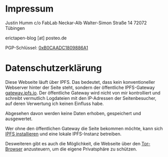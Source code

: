 # Impressum

Justin Humm c/o FabLab Neckar-Alb
Walter-Simon Straße 14
72072 Tübingen

erictapen-blog [at] posteo.de

PGP-Schlüssel: [0xB0CAADC1809886A1](pub.asc)

# Datenschutzerklärung
Diese Webseite läuft über IPFS. Das bedeutet, dass kein konventioneller Webserver hinter der Seite steht, sondern der öffentliche IPFS-Gateway [gateway.ipfs.io](ipfs.io). Der öffentliche Gateway wird nicht von mir kontrolliert und schreibt vermutlich Logdateien mit den IP-Adressen der Seitenbesucher, auf deren Verwertung ich keinen Einfluss habe.

Abgesehen davon werden keine Daten erhoben, gespeichert und ausgewertet.

Wer ohne den öffentlichen Gateway die Seite bekommen möchte, kann sich [IPFS installieren](htps://ipfs.io) und eine lokale IPFS-Instanz betreiben.

Desweiteren gibt es auch die Möglichkeit, die Webseite über den [Tor-Browser](https://www.torproject.org/) anzusteuern, um die eigene Privatsphäre zu schützen.

